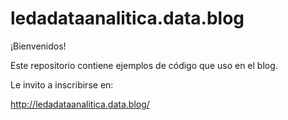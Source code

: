 # ledadataanalitica.data.blog
¡Bienvenidos!

Este repositorio contiene ejemplos de código que uso en el blog.

Le invito a inscribirse en:

<http://ledadataanalitica.data.blog/>
